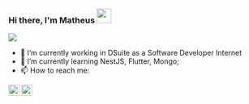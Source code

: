 ### Hi there, I'm Matheus <img src="https://github.com/TheDudeThatCode/TheDudeThatCode/blob/master/Assets/Hi.gif" width="29px"> 


![](https://visitor-badge.glitch.me/badge?page_id=mcarneirobug.mcarneiro.bug)


 - 🔭 I’m currently working in DSuite as a Software Developer Internet
 - 🌱 I’m currently learning NestJS, Flutter, Mongo;
- 📫 How to reach me: 
<a href="https://www.linkedin.com/in/mrscarneiro/">
  <img align="left" alt="Abhishek's LinkdeIN" width="22px" src="https://cdn.jsdelivr.net/npm/simple-icons@v3/icons/linkedin.svg" />
</a>
<a href="https://twitter.com/mcarneirobug">
  <img align="left" alt="Abhishek Maira | Twitter" width="22px" src="https://cdn.jsdelivr.net/npm/simple-icons@v3/icons/twitter.svg" />
</a>


